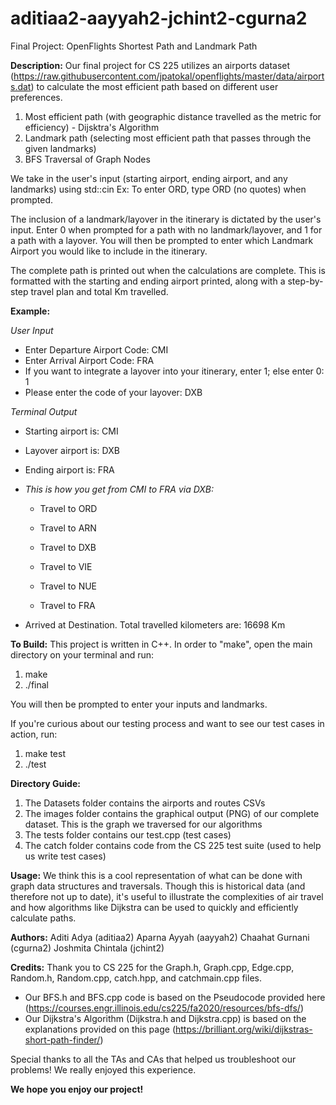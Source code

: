 # aditiaa2-aayyah2-jchint2-cgurna2
Final Project: OpenFlights Shortest Path and Landmark Path


**Description:**
Our final project for CS 225 utilizes an airports dataset (https://raw.githubusercontent.com/jpatokal/openflights/master/data/airports.dat) to calculate the most efficient path based on different user preferences. 

1) Most efficient path (with geographic distance travelled as the metric for efficiency) - Dijsktra's Algorithm
2) Landmark path (selecting most efficient path that passes through the given landmarks)
3) BFS Traversal of Graph Nodes

We take in the user's input (starting airport, ending airport, and any landmarks) using std::cin
Ex: To enter ORD, type ORD (no quotes) when prompted. 

The inclusion of a landmark/layover in the itinerary is dictated by the user's input. Enter 0 when prompted for a path with no landmark/layover, and 1 for a path with a layover. You will then be prompted to enter which Landmark Airport you would like to include in the itinerary. 

The complete path is printed out when the calculations are complete. This is formatted with the starting and ending airport printed, along with a step-by-step travel plan and total Km travelled. 


**Example:**

*User Input*

- Enter Departure Airport Code: CMI
- Enter Arrival Airport Code: FRA
- If you want to integrate a layover into your itinerary, enter 1; else enter 0: 1
- Please enter the code of your layover: DXB


*Terminal Output*

- Starting airport is: CMI

- Layover airport is: DXB

- Ending airport is: FRA

- *This is how you get from CMI to FRA via DXB:*
  * Travel to ORD

  * Travel to ARN
  
  * Travel to DXB
  
  * Travel to VIE
  
  * Travel to NUE
  
  * Travel to FRA
  
- Arrived at Destination. Total travelled kilometers are: 16698 Km


**To Build:**
This project is written in C++.
In order to "make", open the main directory on your terminal and run:

1) make
2) ./final

You will then be prompted to enter your inputs and landmarks. 

If you're curious about our testing process and want to see our test cases in action, run:

1) make test
2) ./test


**Directory Guide:**
1) The Datasets folder contains the airports and routes CSVs
2) The images folder contains the graphical output (PNG) of our complete dataset. This is the graph we traversed for our algorithms
3) The tests folder contains our test.cpp (test cases)
4) The catch folder contains code from the CS 225 test suite (used to help us write test cases)


**Usage:**
We think this is a cool representation of what can be done with graph data structures and traversals. Though this is historical data (and therefore not up to date), it's useful to illustrate the complexities of air travel and how algorithms like Dijkstra can be used to quickly and efficiently calculate paths. 


**Authors:**
Aditi Adya (aditiaa2)
Aparna Ayyah (aayyah2)
Chaahat Gurnani (cgurna2)
Joshmita Chintala (jchint2)

**Credits:**
Thank you to CS 225 for the Graph.h, Graph.cpp, Edge.cpp, Random.h, Random.cpp, catch.hpp, and catchmain.cpp files. 
- Our BFS.h and BFS.cpp code is based on the Pseudocode provided here (https://courses.engr.illinois.edu/cs225/fa2020/resources/bfs-dfs/)
- Our Dijkstra's Algorithm (Dijkstra.h and Dijkstra.cpp) is based on the explanations provided on this page (https://brilliant.org/wiki/dijkstras-short-path-finder/)

Special thanks to all the TAs and CAs that helped us troubleshoot our problems! We really enjoyed this experience. 

**We hope you enjoy our project!**

